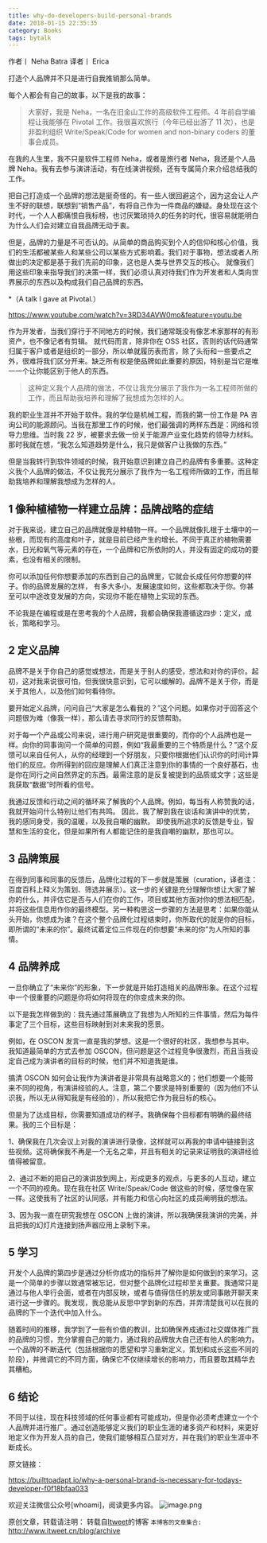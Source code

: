 ```yaml
---
title: why-do-developers-build-personal-brands
date: 2018-01-15 22:35:35
category: Books
tags: bytalk
---
```

作者丨 Neha Batra
译者丨 Erica

打造个人品牌并不只是进行自我推销那么简单。

每个人都会有自己的故事，以下是我的故事：

> 大家好，我是 Neha，一名在旧金山工作的高级软件工程师。4 年前自学编程让我能够在 Pivotal 工作。我很喜欢旅行（今年已经出游了 11 次），也是非盈利组织 Write/Speak/Code for women and non-binary coders 的董事会成员。

在我的人生里，我不只是软件工程师 Neha，或者是旅行者 Neha，我还是个人品牌 Neha。我有去参与演讲活动，有在线演讲视频，还有专属简介来介绍总结我的工作。

把自己打造成一个品牌的想法是挺奇怪的。有一些人很回避这个，因为这会让人产生不好的联想，联想到“销售产品”，有将自己作为一件商品的嫌疑。身处现在这个时代，一个人人都痛恨自我标榜，也讨厌繁琐持久的任务的时代，很容易就能明白为什么人们会对建立自我品牌无动于衷。

但是，品牌的力量是不可否认的。从简单的商品购买到个人的信仰和核心价值，我们的生活都被某些人和某些公司以某些方式影响着。我们对于事物，想法或者人所做出的决定都是基于我们先前的印象，这也是人类与世界交互的核心。 就像我们用这些印象来指导我们的决策一样，我们必须认真对待我们作为开发者和人类向世界展示的东西以及构成我们自己品牌的东西。

*（A talk I gave at Pivotal.）

https://www.youtube.com/watch?v=3RD34AVW0mo&feature=youtu.be

作为开发者，当我们穿行于不同地方的时候，我们通常既没有像艺术家那样的有形资产，也不像记者有剪辑。 就代码而言，除非你在 OSS 社区，否则的话代码通常归属于客户或者是组织的一部分，所以单就履历表而言，除了头衔和一些要点之外，很难将我们区分开来。缺乏所有权是使品牌如此重要的原因，特别是当它是唯一一个让你能区别于他人的东西。

> 这种定义我个人品牌的做法，不仅让我充分展示了我作为一名工程师所做的工作，而且帮助我培养和理解了我想成为怎样的人。

我的职业生涯并不开始于软件。我的学位是机械工程，而我的第一份工作是 PA 咨询公司的能源顾问。当我在那里工作的时候，他们最强调的两样东西是：网络和领导力思维。当时我 22 岁，被要求去做一份关于能源产业变化趋势的领导力材料。那时我就在想，“我怎么知道趋势是什么，我只是做客户让我做的东西。”

但是当我转行到软件领域的时候，我开始意识到建立自己的品牌有多重要。这种定义我个人品牌的做法，不仅让我充分展示了我作为一名工程师所做的工作，而且帮助我培养和理解我想成为怎样的人。

## 1 像种植植物一样建立品牌：品牌战略的症结

对于我来说，建立自己的品牌就像是种植物一样。一个品牌就像扎根于土壤中的一些根，而现有的高度和叶子，就是目前已经产生的增长。不同于真正的植物需要水，日光和氧气等元素的存在，一个品牌和它所依附的人，并没有固定的成功的要素，也没有相关的限制。

你可以添加任何你想要添加的东西到自己的品牌里，它就会长成任何你想要的样子。你的品牌发展的怎样， 有多大多小，发展速度如何，这些都取决于你。你甚至可以中途改变发展的方向，实现你不能在植物上实现的东西。

不论我是在编程或是在思考我的个人品牌，我都会确保我遵循这四步：定义，成长，策略和学习。

## 2 定义品牌

品牌不是关于你自己的感觉或想法，而是关于别人的感受，想法和对你的评价。起初，这对我来说很可怕，但我很快意识到，它可以缓解的。品牌不是关于你，而是关于其他人，以及他们如何看待你。

要开始定义品牌，问问自己“大家是怎么看我的？”这个问题。如果你对于回答这个问题很为难（像我一样），那么请去寻求同行的反馈帮助。

对于每一个产品或公司来说，进行用户研究是很重要的，而你的个人品牌也是一样。向你的同事询问一个简单的问题，例如“我最重要的三个特质是什么？”这个反馈可以来自任何人，从你的经理到一个好朋友，只要你根据他们认识你的时间计算他们的反应。你所得到的回应是理解人们真正注意到你的事情的一个良好基石，也是你在同行之间自然界定的东西。最需注意的是反复被提到的品质或文字；这些是我获取“数据”时所看的信号。

我通过反馈和行动之间的循环来了解我的个人品牌。例如，每当有人称赞我的话，我就开始问什么特别让他们有共鸣。 因此，我了解到我在谈话和演讲中的优势，我的感同身受，我的温暖，以及我自嘲的幽默。 即使我所追求的反馈是专业，智慧和生活的变化，但是如果所有人都能记住的是我自嘲的幽默，那也可以。

## 3 品牌策展

在得到同事和同事的反馈后，品牌化过程的下一步就是策展（curation，译者注：百度百科上释义为策划、筛选并展示）。这一步的关键是充分理解你想让大家了解你的什么，并评估它是否与人们在你的工作，项目或其他方面对你的想法相匹配，并将这些信息用作你的最终模型。另一种构思这一步骤的方法是思考：如果你能从头开始，你想成为谁？在这个整个品牌化过程结束时，你所取代的就是你的目标，即所谓的“未来的你”。最终试着定位三件现在的你想要“未来的你”为人所知的事情。

## 4 品牌养成

一旦你确立了“未来你”的形象，下一步就是开始打造相关的品牌形象。在这个过程中一个很重要的问题是你将如何将现在的你变成未来的你。

以下是我怎样做到的：我先通过策展确立了我想为人所知的三件事情，然后为每件事定了三个目标，这些目标映射到对未来我的愿景。

例如，在 OSCON 发言一直是我的梦想。这是一个很好的社区，我想参与其中。我知道最简单的方式去参加 OSCON，但问题是这个过程竞争很激烈，而且当我设定自己成为演讲者的目标的时候，他们并不知道我是谁。

搞清 OSCON 如何会让我作为演讲者是非常具有战略意义的；他们想要一个能带来不同的视角，有演讲经验的人。注意，第二个要求是特别重要的（因为他们不认识我，所以无从得知我是有经验的），所以我把它作为我目标的核心。

但是为了达成目标，你需要知道成功的样子。我确保每个目标都有明确的最终结果。我的三个目标是：

1、确保我在几次会议上对我的演讲进行录像，这样就可以再我的申请中链接到这些视频。这将确保我不再是一个无名之辈，并且有相关的记录来证明我的演讲经验值得被留意。

2、通过不断的把自己的演讲放到网上，形成更多的观点，与更多的人互动，建立一个不同的视角。现在我在社区 Write/Speak/Code 做这些的时候，感觉像在家一样。这使我有了社区的认同感，并有能力和信心向社区的成员阐明我的想法。

3、因为我一直在研究我想在 OSCON 上做的演讲，所以我确保我演讲的完美，并且把我的幻灯片连接到扬声器应用上录制下来。

## 5 学习

开发个人品牌的第四步是通过分析你成功的指标并了解你是如何做到的来学习。这是一个简单的步骤以致通常被忘记，但对整个品牌化过程却至关重要。我通常只是通过与他人举行会面，或者在内部反映，或者与值得信任的朋友或同事敞开聊天来进行这一步骤的。我发现，我总能从反思中学到新的东西，并弄清楚我可以在我的品牌的下一个迭代中加入什么。

随着时间的推移，我学到了一些有价值的教训，比如确保养成通过社交媒体推广我的品牌的习惯，充分掌握自己的能力，通过我的品牌放大自己还有他人的影响力。一个品牌的不断迭代（包括根据你的愿望和学习重新定义，策划和成长这些不同的阶段），并微调它的不同方面，确保它不仅继续增长的影响力，而且要取其精华去其糟粕。

## 6 结论

不同于以往，现在科技领域的任何事业都有可能成功，但是你必须考虑建立一个个人品牌并进行推广。通过创造能够定义我们的职业生涯的诸多资产和材料，来更好地定义作为开发人员的自己，使我们能够相互凸显对方，并在我们的职业生涯中不断成长。

原文链接：

https://builttoadapt.io/why-a-personal-brand-is-necessary-for-todays-developer-f0f18bfaa033

欢迎关注微信公众号[whoami]，阅读更多内容。
![image.png](http://upload-images.jianshu.io/upload_images/9687832-2ff1ee6f489dcff3.png?imageMogr2/auto-orient/strip%7CimageView2/2/w/1240)

原创文章，转载请注明： 转载自[Itweet](http://www.itweet.cn)的博客
`本博客的文章集合:` http://www.itweet.cn/blog/archive